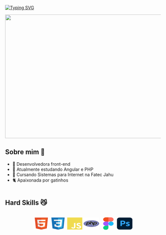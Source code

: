 
[![Typing SVG](https://readme-typing-svg.herokuapp.com/?color=6168C5&size=33&center=true&vCenter=true&width=1000&lines=Olá!+Eu+sou+a+Geovana+ᓚᘏᗢ)](https://git.io/typing-svg)

<div> <img src =https://i.pinimg.com/originals/59/b8/c8/59b8c8622c076c5dc7bac0dd591c712c.gif 
style="width: 980px; height: 400px;"> </div>

## Sobre mim 👀
- 🔭 Desenvolvedora front-end
- 🌱 Atualmente estudando Angular e PHP
- 📖 Cursando Sistemas para Internet na Fatec Jahu
- 🐈 Apaixonada por gatinhos
  <br><br>

## Hard Skills 😼
<div align="center"><br>
  <img align="center" alt="HTML" height="40" width="50" src="https://raw.githubusercontent.com/devicons/devicon/master/icons/html5/html5-original.svg">
  <img align="center" alt="CSS" height="40" width="50" src="https://raw.githubusercontent.com/devicons/devicon/master/icons/css3/css3-original.svg">
  <img align="center" alt="js" height="40" width="50" src="https://raw.githubusercontent.com/devicons/devicon/master/icons/javascript/javascript-plain.svg">
  <img align="center" alt="php" height="40" width="50" src="https://raw.githubusercontent.com/devicons/devicon/master/icons/php/php-original.svg">
  <img align="center" alt="figma" height="40" width="50" src="https://raw.githubusercontent.com/devicons/devicon/master/icons/figma/figma-original.svg">
  <img align="center" alt="photoshop" height="40" width="50" src="https://raw.githubusercontent.com/devicons/devicon/master/icons/photoshop/photoshop-original.svg">
</div>
